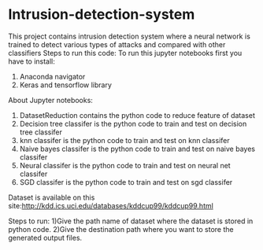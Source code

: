 # Intrusion-detection-system
This project contains intrusion detection system where a neural network is trained to detect various types of attacks and compared with other classifiers
Steps to run this code:
To run this jupyter notebooks first you have to install:
1) Anaconda navigator
2) Keras and tensorflow library

About Jupyter notebooks:
1) DatasetReduction contains the python code to reduce feature of dataset
2) Decision tree classifer is the python code to train and test on decision tree classifer
3) knn classifer is the python code to train and test on knn classifer
4) Naive bayes classifer is the python code to train and test on naive bayes classifer
5) Neural classifer is the python code to train and test on neural net classifer
6) SGD classifer is the python code to train and test on sgd classifer

Dataset is available on this site:http://kdd.ics.uci.edu/databases/kddcup99/kddcup99.html

Steps to run:
1)Give the path name of dataset where the dataset is stored in python code.
2)Give the destination path where you want to store the generated output files.
